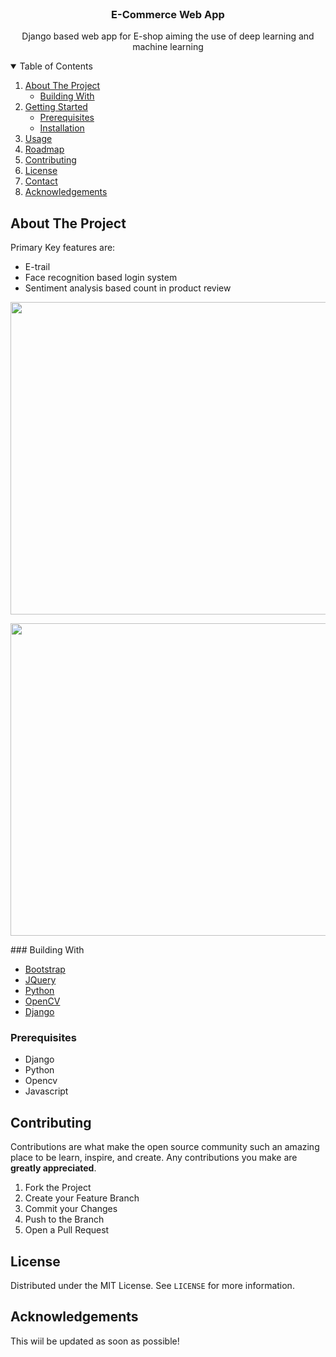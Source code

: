 <!--
*** Thanks for checking out the Best-README-Template. If you have a suggestion
*** that would make this better, please fork the repo and create a pull request
*** or simply open an issue with the tag "enhancement".
*** Thanks again! Now go create something AMAZING! :D
-->






<!-- PROJECT LOGO -->
<br />


  <h3 align="center">E-Commerce Web App</h3>

  <p align="center">
    Django based web app for E-shop aiming the use of deep learning and machine learning
   
 
</p>



<!-- TABLE OF CONTENTS -->
<details open="open">
  <summary>Table of Contents</summary>
  <ol>
    <li>
      <a href="#about-the-project">About The Project</a>
      <ul>
        <li><a href="#building-with">Building With</a></li>
      </ul>
    </li>
    <li>
      <a href="#getting-started">Getting Started</a>
      <ul>
        <li><a href="#prerequisites">Prerequisites</a></li>
        <li><a href="#installation">Installation</a></li>
      </ul>
    </li>
    <li><a href="#usage">Usage</a></li>
    <li><a href="#roadmap">Roadmap</a></li>
    <li><a href="#contributing">Contributing</a></li>
    <li><a href="#license">License</a></li>
    <li><a href="#contact">Contact</a></li>
    <li><a href="#acknowledgements">Acknowledgements</a></li>
  </ol>
</details>



<!-- ABOUT THE PROJECT -->
## About The Project


Primary Key features are:
* E-trail
* Face recognition based login system
* Sentiment analysis based count in product review

<p align="center">
  <img width="600" height="500" src="https://github.com/forhadsidhu/Django-E-Commerce/tree/master/login.png">
</p>
<p align="center">
  <img width="600" height="500" src="https://github.com/forhadsidhu/Django-E-Commerce/tree/master/products.png">
</p>
### Building With

* [Bootstrap](https://getbootstrap.com)
* [JQuery](https://jquery.com)
* [Python](https://www.python.org/)
* [OpenCV](https://opencv.org/)
* [Django](https://www.djangoproject.com/)





### Prerequisites


* Django
* Python
* Opencv
* Javascript















<!-- CONTRIBUTING -->
## Contributing

Contributions are what make the open source community such an amazing place to be learn, inspire, and create. Any contributions you make are **greatly appreciated**.

1. Fork the Project
2. Create your Feature Branch 
3. Commit your Changes 
4. Push to the Branch 
5. Open a Pull Request



<!-- LICENSE -->
## License

Distributed under the MIT License. See `LICENSE` for more information.






<!-- ACKNOWLEDGEMENTS -->
## Acknowledgements
 This wiil be  updated as soon as possible!




